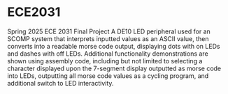 # ECE2031
Spring 2025 ECE 2031 Final Project
A DE10 LED peripheral used for an SCOMP system that interprets inputted values as an ASCII value, then converts into a readable morse code output, displaying dots with on LEDs and dashes with off LEDs. Additional functionality demonstrations are shown using assembly code, including but not limited to selecting a character displayed upon the 7-segment display outputted as morse code into LEDs, outputting all morse code values as a cycling program, and additional switch to LED interactivity.
